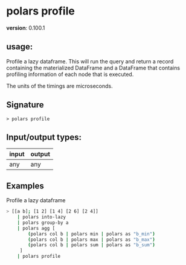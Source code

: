 # polars profile

**version**: 0.100.1

## **usage**:

Profile a lazy dataframe. This will run the query and return a record containing the materialized DataFrame and a DataFrame that contains profiling information of each node that is executed.

The units of the timings are microseconds.

## Signature

`> polars profile `

## Input/output types:

| input | output |
| ----- | ------ |
| any   | any    |

## Examples

Profile a lazy dataframe

```bash
> [[a b]; [1 2] [1 4] [2 6] [2 4]]
    | polars into-lazy
    | polars group-by a
    | polars agg [
        (polars col b | polars min | polars as "b_min")
        (polars col b | polars max | polars as "b_max")
        (polars col b | polars sum | polars as "b_sum")
     ]
    | polars profile

```
